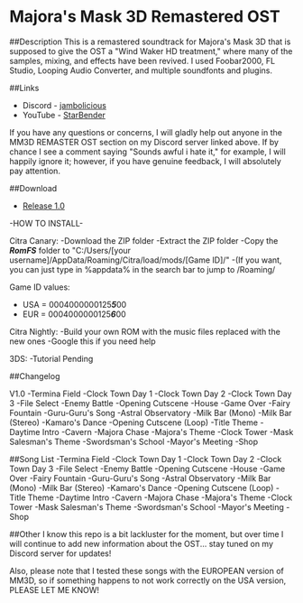 # Majora's Mask 3D Remastered OST

##Description
This is a remastered soundtrack for Majora's Mask 3D that is supposed to give the OST a "Wind Waker HD treatment," where many of the samples, mixing, and effects have been revived. I used Foobar2000, FL Studio, Looping Audio Converter, and multiple soundfonts and plugins.

##Links
* Discord - [jambolicious](https://discord.gg/msKdhcP)
* YouTube - [StarBender](https://www.youtube.com/channel/UCTa6CCwKiLuQVPoBy1q1z5Q)

If you have any questions or concerns, I will gladly help out anyone in the MM3D REMASTER OST section on my Discord server linked above. If by chance I see a comment saying "Sounds awful i hate it," for example, I will happily ignore it; however, if you have genuine feedback, I will absolutely pay attention.

##Download
* [Release 1.0](https://drive.google.com/file/d/1VSKnkWkjp5AeVu32Uo0NifZke4WIUkoh/view?usp=sharing)

-HOW TO INSTALL-

Citra Canary:
-Download the ZIP folder
-Extract the ZIP folder
-Copy the ***RomFS*** folder to "C:/Users/[your username]/AppData/Roaming/Citra/load/mods/[Game ID]/"
-(If you want, you can just type in %appdata% in the search bar to jump to /Roaming/

Game ID values:
* USA = 0004000000125***5***00
* EUR = 0004000000125***6***00

Citra Nightly:
-Build your own ROM with the music files replaced with the new ones
-Google this if you need help

3DS:
-Tutorial Pending

##Changelog

V1.0
-Termina Field
-Clock Town Day 1
-Clock Town Day 2
-Clock Town Day 3
-File Select
-Enemy Battle
-Opening Cutscene
-House
-Game Over
-Fairy Fountain
-Guru-Guru's Song
-Astral Observatory
-Milk Bar (Mono)
-Milk Bar (Stereo)
-Kamaro's Dance
-Opening Cutscene (Loop)
-Title Theme
-Daytime Intro
-Cavern
-Majora Chase
-Majora's Theme
-Clock Tower
-Mask Salesman's Theme
-Swordsman's School
-Mayor's Meeting
-Shop

##Song List
-Termina Field
-Clock Town Day 1
-Clock Town Day 2
-Clock Town Day 3
-File Select
-Enemy Battle
-Opening Cutscene
-House
-Game Over
-Fairy Fountain
-Guru-Guru's Song
-Astral Observatory
-Milk Bar (Mono)
-Milk Bar (Stereo)
-Kamaro's Dance
-Opening Cutscene (Loop)
-Title Theme
-Daytime Intro
-Cavern
-Majora Chase
-Majora's Theme
-Clock Tower
-Mask Salesman's Theme
-Swordsman's School
-Mayor's Meeting
-Shop

##Other
I know this repo is a bit lackluster for the moment, but over time I will continue to add new information about the OST... stay tuned on my Discord server for updates!

Also, please note that I tested these songs with the EUROPEAN version of MM3D, so if something happens to not work correctly on the USA version, PLEASE LET ME KNOW!
